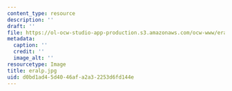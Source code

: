 ```yaml
---
content_type: resource
description: ''
draft: ''
file: https://ol-ocw-studio-app-production.s3.amazonaws.com/ocw-www/eralp.jpg
metadata:
  caption: ''
  credit: ''
  image_alt: ''
resourcetype: Image
title: eralp.jpg
uid: d0bd1ad4-5d40-46af-a2a3-2253d6fd144e
---
```

